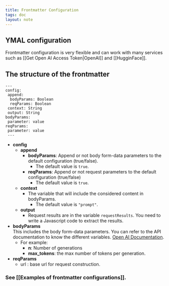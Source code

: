 ```yaml
---
title: Frontmatter Configuration
tags: doc
layout: note 
---
```

## YMAL configuration 

Frontmatter configuration is very flexible and can work with many services such as [[Get Open AI Access Token|OpenAI]] and [[HugginFace]].

## The structure of the frontmatter 
```ymal
---
config:
 append:
  bodyParams: Boolean
  reqParams: Boolean
 context: String
 output: String
bodyParams:
 parameter: value
reqParams:
 parameter: value
 ---
```

* **config**  
  * **append** 
    * **bodyParams**: Append or not body form-data parameters to the default configuration (true/false).
	    * The default value is `true`. 
    * **reqParams**: Append or not request parameters to the default configuration (true/false)
	    * The default value is `true`. 
  * **context**
	  * The variable that will include the considered content in bodyParams. 
		* The default value is `"prompt"`.  
  * **output** 
	  * Request results are in the variable `requestResults`. You need to write a Javascript code to extract the results.  
* **bodyParams**  
	This includes the body form-data parameters. You can refer to the API documentation to know the different variables. [Open AI Documentation](https://beta.openai.com/docs/api-reference). 
	* For example: 
		* **n**: Number of generations  
		* **max_tokens**: the max number of tokens per generation.  
* **reqParams**   
  * url : base url for request construction.
  
### See [[Examples of frontmatter configurations]].

